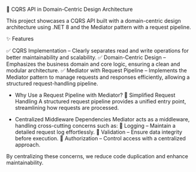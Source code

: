 🚀 CQRS API in Domain-Centric Design Architecture

This project showcases a CQRS API built with a domain-centric design architecture using .NET 8 and the Mediator pattern with a request pipeline.

✨ Features

✅ CQRS Implementation – Clearly separates read and write operations for better maintainability and scalability.
✅ Domain-Centric Design – Emphasizes the business domain and core logic, ensuring a clean and modular architecture.
✅ Mediator with Request Pipeline – Implements the Mediator pattern to manage requests and responses efficiently, allowing a structured request-handling pipeline.

- Why Use a Request Pipeline with Mediator?
📌 Simplified Request Handling
A structured request pipeline provides a unified entry point, streamlining how requests are processed.

- Centralized Middleware Dependencies
Mediator acts as a middleware, handling cross-cutting concerns such as:
🔹 Logging – Maintain a detailed request log effortlessly.
🔹 Validation – Ensure data integrity before execution.
🔹 Authorization – Control access with a centralized approach.

By centralizing these concerns, we reduce code duplication and enhance maintainability.
